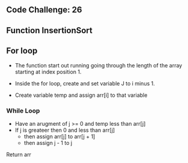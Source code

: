 ## Code Challenge: 26

## Function InsertionSort 

## For loop 
  - The function start out running going through the length of the array starting at index position 1.  

  - Inside the for loop, create and set variable J to i minus 1.  

  -  Create variable temp and assign arr[i] to that variable 

  ### While Loop 
  -  Have an arugment of j >= 0 and temp less than arr[j]
  - If j is greateer then 0 and less than arr[j]
    - then assign arr[j] to arr[j + 1]
    - then assign j - 1 to j 

Return arr